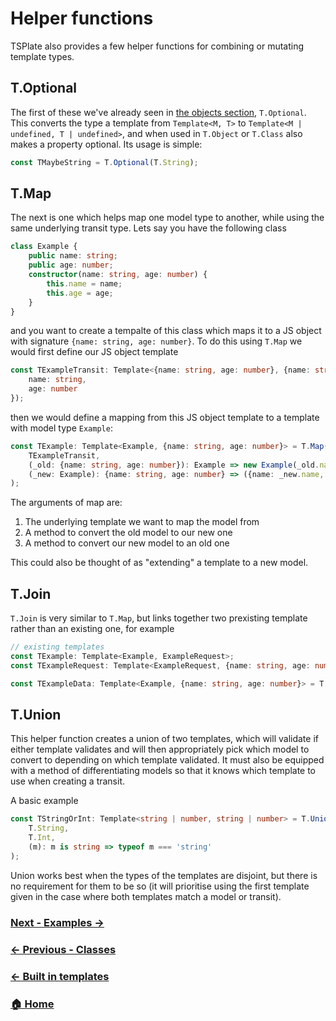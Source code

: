 
# Helper functions

TSPlate also provides a few helper functions for combining or mutating template types.

## T.Optional

The first of these we've already seen in [the objects section](./objects.md), `T.Optional`. This converts the type a template from `Template<M, T>` to `Template<M | undefined, T | undefined>`, and when used in `T.Object` or `T.Class` also makes a property optional. Its usage is simple:

```ts
const TMaybeString = T.Optional(T.String);
```

## T.Map

The next is one which helps map one model type to another, while using the same underlying transit type. Lets say you have the following class

```ts
class Example {
    public name: string;
    public age: number;
    constructor(name: string, age: number) {
        this.name = name;
        this.age = age;
    }
}
```

and you want to create a tempalte of this class which maps it to a JS object with signature `{name: string, age: number}`. To do this using `T.Map` we would first define our JS object template

```ts
const TExampleTransit: Template<{name: string, age: number}, {name: string, age: number}> = T.Object({
    name: string,
    age: number
});
```

then we would define a mapping from this JS object template to a template with model type `Example`:

```ts
const TExample: Template<Example, {name: string, age: number}> = T.Map(
    TExampleTransit,
    (_old: {name: string, age: number}): Example => new Example(_old.name, _old.age),
    (_new: Example): {name: string, age: number} => ({name: _new.name, age: _new.age})
);
```

The arguments of map are:

1. The underlying template we want to map the model from
2. A method to convert the old model to our new one
3. A method to convert our new model to an old one

This could also be thought of as "extending" a template to a new model.

## T.Join

`T.Join` is very similar to `T.Map`, but links together two prexisting template rather than an existing one, for example

```ts
// existing templates 
const TExample: Template<Example, ExampleRequest>;
const TExampleRequest: Template<ExampleRequest, {name: string, age: number}>;

const TExampleData: Template<Example, {name: string, age: number}> = T.Join(TExample, TExampleRequest);
```

## T.Union

This helper function creates a union of two templates, which will validate if either template validates and will then appropriately pick which model to convert to depending on which template validated. It must also be equipped with a method of differentiating models so that it knows which template to use when creating a transit.

A basic example

```ts
const TStringOrInt: Template<string | number, string | number> = T.Union(
    T.String, 
    T.Int, 
    (m): m is string => typeof m === 'string'
);
```

Union works best when the types of the templates are disjoint, but there is no requirement for them to be so (it will prioritise using the first template given in the case where both templates match a model or transit).

### [Next - Examples →](../examples.md)
### [← Previous - Classes](../classes.md)
### [← Built in templates](../built-in-templates.md)
### [🏠 Home](../introduction.md)